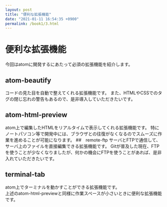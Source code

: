 ```yaml
---
layout: post
title: "便利な拡張機能"
date: "2021-01-11 16:54:35 +0900"
permalink: /book1/3.html
---
```

# 便利な拡張機能  
今回はatomに開発するにあたって必須の拡張機能を紹介します。  
## atom-beautify
コードの見た目を自動で整えてくれる拡張機能です。
また、HTMLやCSSでのタグの閉じ忘れの警告もあるので、是非導入していただきたいです。  
## atom-html-preview
atom上で編集したHTMLをリアルタイムで表示してくれる拡張機能です。
特にノートパソコン等で開発中には、ブラウザとの往復がなくなるのでスムーズに作業を進めることが可能になります。
##　remote-ftp
サーバとFTPで通信して、サーバ上のファイルを直接編集できる拡張機能です。
Gitが普及した現在、FTPを使うことが少なくなりましたが、何かの機会にFTPを使うことがあれば、是非入れていただきたいです。
## terminal-tab
atom上でターミナルを動かすことができる拡張機能です。  
上述のatom-html-previewと同様に作業スペースが小さいときに便利な拡張機能です。  
